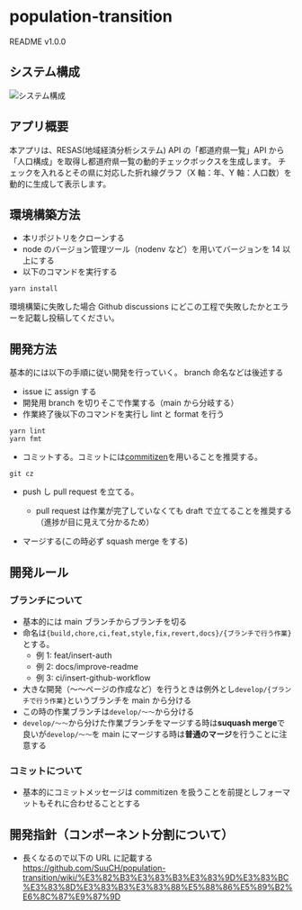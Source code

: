# population-transition

README v1.0.0

## システム構成

![システム構成](https://user-images.githubusercontent.com/60252699/147864349-9a3fbc8d-d38f-4284-ab6b-350e7d782ba2.png)

## アプリ概要

本アプリは、RESAS(地域経済分析システム) API の「都道府県一覧」API から「人口構成」を取得し都道府県一覧の動的チェックボックスを生成します。 チェックを入れるとその県に対応した折れ線グラフ（X 軸：年、Y 軸：人口数）を動的に生成して表示します。

## 環境構築方法

- 本リポジトリをクローンする
- node のバージョン管理ツール（nodenv など）を用いてバージョンを 14 以上にする
- 以下のコマンドを実行する

```
yarn install
```

環境構築に失敗した場合 Github discussions にどこの工程で失敗したかとエラーを記載し投稿してください。

## 開発方法

基本的には以下の手順に従い開発を行っていく。
branch 命名などは後述する

- issue に assign する
- 開発用 branch を切りそこで作業する（main から分岐する）
- 作業終了後以下のコマンドを実行し lint と format を行う

```
yarn lint
yarn fmt
```

- コミットする。コミットには[commitizen](https://dev.classmethod.jp/articles/commitizen/)を用いることを推奨する。

```
git cz
```

- push し pull request を立てる。

  - pull request は作業が完了していなくても draft で立てることを推奨する（進捗が目に見えて分かるため）

- マージする(この時必ず squash merge をする)

## 開発ルール

### ブランチについて

- 基本的には main ブランチからブランチを切る
- 命名は`{build,chore,ci,feat,style,fix,revert,docs}/{ブランチで行う作業}`とする。
  - 例 1: feat/insert-auth
  - 例 2: docs/improve-readme
  - 例 3: ci/insert-github-workflow
- 大きな開発（〜〜ページの作成など）を行うときは例外とし`develop/{ブランチで行う作業}`というブランチを main から分ける
- この時の作業ブランチは`develop/〜〜`から分ける
- `develop/〜〜`から分けた作業ブランチをマージする時は**suquash merge**で良いが`develop/〜〜`を main にマージする時は**普通のマージ**を行うことに注意する

### コミットについて

- 基本的にコミットメッセージは commitizen を扱うことを前提としフォーマットもそれに合わせることとする

## 開発指針（コンポーネント分割について）

- 長くなるので以下の URL に記載する  
  https://github.com/SuuCH/population-transition/wiki/%E3%82%B3%E3%83%B3%E3%83%9D%E3%83%BC%E3%83%8D%E3%83%B3%E3%83%88%E5%88%86%E5%89%B2%E6%8C%87%E9%87%9D
